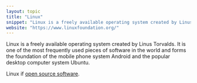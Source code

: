 ```yaml
---
layout: topic
title: "Linux"
snippet: "Linux is a freely available operating system created by Linus Torvalds."
website: "https://www.linuxfoundation.org/"
---
```


Linux is a freely available operating system created by Linus Torvalds. It is one of the most frequently used pieces of software in the world and forms the foundation of the mobile phone system Android and the popular desktop computer system Ubuntu.

Linux if [open source software](open-source-software).

